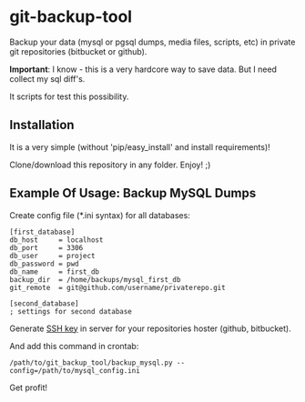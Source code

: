 git-backup-tool
===============

Backup your data (mysql or pgsql dumps, media files, scripts, etc) in private git repositories (bitbucket or github).

**Important**: I know - this is a very hardcore way to save data. But I need collect my sql diff's.

It scripts for test this possibility.


Installation
------------

It is a very simple (without 'pip/easy_install' and install requirements)!

Clone/download this repository in any folder. Enjoy! ;)


Example Of Usage: Backup MySQL Dumps
------------------------------------

Create config file (*.ini syntax) for all databases:

    [first_database]
    db_host     = localhost
    db_port     = 3306
    db_user     = project
    db_password = pwd
    db_name     = first_db
    backup_dir  = /home/backups/mysql_first_db
    git_remote  = git@github.com/username/privaterepo.git

    [second_database]
    ; settings for second database


Generate [SSH key](https://help.github.com/articles/generating-ssh-keys) in server for your repositories hoster (github, bitbucket).


And add this command in crontab:

    /path/to/git_backup_tool/backup_mysql.py --config=/path/to/mysql_config.ini

Get profit!
